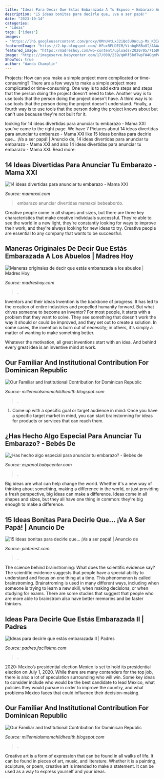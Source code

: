 ```yaml
---
title: "Ideas Para Decir Que Estas Embarazada A Tu Esposo ~ Embarazo Anunciar Divertidas Mamaxxi Bebeabordo"
description: "15 ideas bonitas para decirle que… ¡va a ser papá!"
date: "2023-10-14"
categories:
- "ideas"
tags: ["ideas"]
images:
- "https://lh6.googleusercontent.com/proxy/0MnU4tLxJ2iQo5U9WcLg-Mx_K3IqHc-zaB7aG0byRs3d0Hqw-ZXDNxcG5ytef3YIjL623k5Kt5DpHYmpvRBsJCbMHKw=w1200-h630-n-k-no-nu"
featuredImage: "https://2.bp.blogspot.com/-HFuxRFLDECM/VinbgM8Bu8I/AAAAAAAAAPk/u3zRjgD0wSY/s900/DSC_0319.JPG"
featured_image: "https://madreshoy.com/wp-content/uploads/2020/05/716D0HMsihL._AC_SL1001_.jpg"
image: "https://imageserve.babycenter.com/17/000/239/qWRf5bdTwpFW4OqmPenxj54VhmmUmCbW_med.jpg"
ShowToc: true
author: "Wanda Champlin"
---
```



Projects: How can you make a simple project more complicated or time-consuming?
There are a few ways to make a simple project more complicated or time-consuming. One way is to add extra steps and steps that the person doing the project doesn't need to take. Another way is to use tools that the person doing the project doesn't have. A third way is to use tools that the person doing the project doesn't understand. Finally, a fourth way is to use tools that the person doing the project knows about but can't use because they're not built for it.

	

		
looking for 14 ideas divertidas para anunciar tu embarazo - Mama XXI you've came to the right page. We have 7 Pictures about 14 ideas divertidas para anunciar tu embarazo - Mama XXI like 15 Ideas bonitas para decirle que… ¡Va a ser papá! | Anuncio de, 14 ideas divertidas para anunciar tu embarazo - Mama XXI and also 14 ideas divertidas para anunciar tu embarazo - Mama XXI. Read more:
		
    
## 14 Ideas Divertidas Para Anunciar Tu Embarazo - Mama XXI

<img loading=lazy src="https://www.mamaxxi.com/wp-content/uploads/2015/03/bebeabordo.jpg" onerror="this.onerror=null;this.src='https://tse1.mm.bing.net/th?id=OIP.2eIRUVQwTU9oh0ayBhS7XgHaLJ&amp;pid=15.1';" alt="14 ideas divertidas para anunciar tu embarazo - Mama XXI">

_Source: mamaxxi.com_

>embarazo anunciar divertidas mamaxxi bebeabordo. 

	

Creative people come in all shapes and sizes, but there are three key characteristics that make creative individuals successful. They're able to see the world in a new light, they're constantly looking for ways to improve their work, and they're always looking for new ideas to try. Creative people are essential to any company that wants to be successful.

    
## Maneras Originales De Decir Que Estás Embarazada A Los Abuelos | Madres Hoy

<img loading=lazy src="https://madreshoy.com/wp-content/uploads/2020/05/716D0HMsihL._AC_SL1001_.jpg" onerror="this.onerror=null;this.src='https://tse4.mm.bing.net/th?id=OIP.1BPX44zwT4Pz3gbb18jCOAHaHV&amp;pid=15.1';" alt="Maneras originales de decir que estás embarazada a los abuelos | Madres Hoy">

_Source: madreshoy.com_

>. 

	

Inventors and their ideas
Invention is the backbone of progress. It has led to the creation of entire industries and propelled humanity forward. But what drives someone to become an inventor?
For most people, it starts with a problem that they want to solve. They see something that doesn't work the way it should or could be improved, and they set out to create a solution. In some cases, the invention is born out of necessity; in others, it's simply a matter of wanting to make something better.

Whatever the motivation, all great inventions start with an idea. And behind every great idea is an inventive mind at work.

    
## Our Familiar And Institutional Contribution For Dominican Republic

<img loading=lazy src="https://lh3.googleusercontent.com/proxy/-4KyDvF0X-xNA3ss9JsDvN--v2pB7Sf4lW9hVuiEznpbmm3thQ2sdpOjHwydrzuXukb-ARjbAUiiYIq1onaKV5wwRt8=w1200-h630-n-k-no-nu" onerror="this.onerror=null;this.src='https://tse3.mm.bing.net/th?id=OIP.6fKIPjz_WMbXZrf3ZOWL5QHaFj&amp;pid=15.1';" alt="Our Familiar and Institutional Contribution for Dominican Republic">

_Source: millennialsmomchildhealth.blogspot.com_

>. 

	

1. Come up with a specific goal or target audience in mind: Once you have a specific target market in mind, you can start brainstorming for ideas for products or services that can reach them.

    
## ¿Has Hecho Algo Especial Para Anunciar Tu Embarazo? - Bebés De

<img loading=lazy src="https://imageserve.babycenter.com/17/000/239/qWRf5bdTwpFW4OqmPenxj54VhmmUmCbW_med.jpg" onerror="this.onerror=null;this.src='https://tse1.mm.bing.net/th?id=OIP.3dmyxCPmiXJErH-WBZ0WAgAAAA&amp;pid=15.1';" alt="¿Has hecho algo especial para anunciar tu embarazo? - Bebés de">

_Source: espanol.babycenter.com_

>. 

	

Big ideas are what can help change the world. Whether it's a new way of thinking about something, making a difference in the world, or just providing a fresh perspective, big ideas can make a difference. Ideas come in all shapes and sizes, but they all have one thing in common: they're big enough to make a difference.

    
## 15 Ideas Bonitas Para Decirle Que… ¡Va A Ser Papá! | Anuncio De

<img loading=lazy src="https://i.pinimg.com/originals/9a/bd/b1/9abdb14076c8776765f5622ffa41096a.png" onerror="this.onerror=null;this.src='https://tse1.mm.bing.net/th?id=OIP.mDIj36zGKdt06QqO4JEPbAHaIJ&amp;pid=15.1';" alt="15 Ideas bonitas para decirle que… ¡Va a ser papá! | Anuncio de">

_Source: pinterest.com_

>. 

	

The science behind brainstroming: What does the scientific evidence say?
The scientific evidence suggests that people have a special ability to understand and focus on one thing at a time. This phenomenon is called brainstroming. Brainstroming is used in many different ways, including when someone is trying to learn a new skill, when making decisions, or when studying for exams. There are some studies that suggest that people who are more able to brainstrom also have better memories and be faster thinkers.

    
## Ideas Para Decirle Que Estás Embarazada II | Padres

<img loading=lazy src="https://2.bp.blogspot.com/-HFuxRFLDECM/VinbgM8Bu8I/AAAAAAAAAPk/u3zRjgD0wSY/s900/DSC_0319.JPG" onerror="this.onerror=null;this.src='https://tse2.mm.bing.net/th?id=OIP.cNXnFAZW8gMXSkHOypf4UAHaJ4&amp;pid=15.1';" alt="Ideas para decirle que estás embarazada II | Padres">

_Source: padres.facilisimo.com_

>. 

	

2020: Mexico’s presidential election
Mexico is set to hold its presidential election on July 1, 2020. While there are many contenders for the top job, there is also a lot of speculation surrounding who will win. Some key ideas to consider include who would be the best candidate to lead Mexico, what policies they would pursue in order to improve the country, and what problems Mexico faces that could influence their decision-making.

    
## Our Familiar And Institutional Contribution For Dominican Republic

<img loading=lazy src="https://lh6.googleusercontent.com/proxy/0MnU4tLxJ2iQo5U9WcLg-Mx_K3IqHc-zaB7aG0byRs3d0Hqw-ZXDNxcG5ytef3YIjL623k5Kt5DpHYmpvRBsJCbMHKw=w1200-h630-n-k-no-nu" onerror="this.onerror=null;this.src='https://tse4.mm.bing.net/th?id=OIP.WMnGVMGIzr4c-q7Df1J86QHaFj&amp;pid=15.1';" alt="Our Familiar and Institutional Contribution for Dominican Republic">

_Source: millennialsmomchildhealth.blogspot.com_

>. 

	

Creative art is a form of expression that can be found in all walks of life. It can be found in pieces of art, music, and literature. Whether it is a painting, sculpture, or poem, creative art is intended to make a statement. It can be used as a way to express yourself and your ideas.

